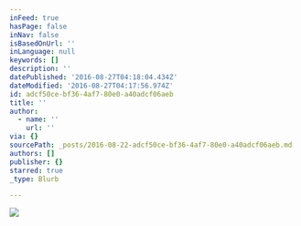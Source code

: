 ```yaml
---
inFeed: true
hasPage: false
inNav: false
isBasedOnUrl: ''
inLanguage: null
keywords: []
description: ''
datePublished: '2016-08-27T04:18:04.434Z'
dateModified: '2016-08-27T04:17:56.974Z'
id: adcf50ce-bf36-4af7-80e0-a40adcf06aeb
title: ''
author:
  - name: ''
    url: ''
via: {}
sourcePath: _posts/2016-08-22-adcf50ce-bf36-4af7-80e0-a40adcf06aeb.md
authors: []
publisher: {}
starred: true
_type: Blurb

---
```

![](https://the-grid-user-content.s3-us-west-2.amazonaws.com/f1e9067a-e495-465e-8924-bb8364b73122.jpg)